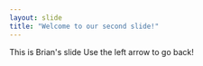 ```yaml
---
layout: slide
title: "Welcome to our second slide!"
---
```

This is Brian's slide
Use the left arrow to go back!
